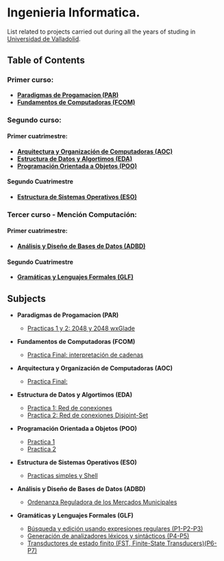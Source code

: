 # Ingenieria Informatica.
List related to projects carried out during all the years of studing in [Universidad de Valladolid](http://www.uva.es).

## Table of Contents

### Primer curso:
- **[Paradigmas de Progamacion (PAR)](#item1)**
- **[Fundamentos de Computadoras (FCOM)](#item2)**


### Segundo curso:
#### Primer cuatrimestre: 
- **[Arquitectura y Organización de Computadoras (AOC)](#item3)**
- **[Estructura de Datos y Algortimos (EDA)](#item4)**
- **[Programación Orientada a Objetos (POO)](#item5)**

#### Segundo Cuatrimestre
- **[Estructura de Sistemas Operativos (ESO)](#item6)**


### Tercer curso - Mención Computación:
#### Primer cuatrimestre: 
- **[Análisis y Diseño de Bases de Datos (ADBD)](#item7)**


#### Segundo Cuatrimestre
- **[Gramáticas y Lenguajes Formales (GLF)](#item8)**


## Subjects
<a name="item1"></a>
 - **Paradigmas de Progamacion (PAR)**
 
   - [Practicas 1 y 2: 2048 y 2048 wxGlade](https://github.com/javierabad01/PPROG)


<a name="item2"></a>
 - **Fundamentos de Computadoras (FCOM)**
   
   - [Practica Final: interpretación de cadenas](https://github.com/javierabad01/Fcom)
   
<a name="item3"></a>
 - **Arquitectura y Organización de Computadoras (AOC)**
  
   - [Practica Final: ](https://github.com/javierabad01/AOC_PFINAL)
  
 
<a name="item4"></a>
 - **Estructura de Datos y Algortimos (EDA)**
 
   - [Practica 1: Red de conexiones](https://github.com/javierabad01/EDAP1)
   - [Practica 2: Red de conexiones Disjoint-Set](https://github.com/javierabad01/EDA2)  
   
<a name="item5"></a>
 - **Programación Orientada a Objetos (POO)**
 
   - [Practica 1](https://github.com/javierabad01/POO1)
   - [Practica 2](https://github.com/javierabad01/POO2)  

<a name="item6"></a>
 - **Estructura de Sistemas Operativos (ESO)**
 
   - [Practicas simples y Shell](https://github.com/javierabad01/laboratorio-eso)
   
   
<a name="item7"></a>
 - **Análisis y Diseño de Bases de Datos (ADBD)**
 
   - [Ordenanza Reguladora de los Mercados Municipales](https://github.com/javierabad01/ADBD)
   
<a name="item8"></a>
 - **Gramáticas y Lenguajes Formales (GLF)**
 
   - [Búsqueda y edición usando expresiones regulares (P1-P2-P3)](https://github.com/javierabad01/GLF)
   - [Generación de analizadores léxicos y sintácticos (P4-P5)](https://github.com/javierabad01/GLF)
   - [Transductores de estado finito (FST, Finite-State Transducers)(P6-P7)](https://github.com/javierabad01/GLF)
